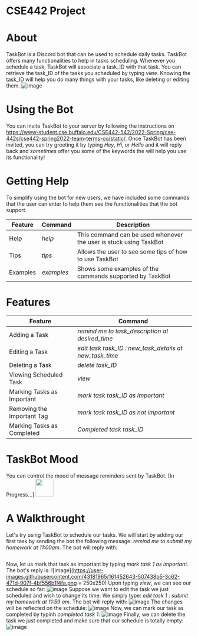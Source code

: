 # CSE442 Project

# **About**
TaskBot is a Discord bot that can be used to schedule daily tasks. TaskBot offers many functionalities to help in tasks scheduling. Whenever you schedule a task, TaskBot
will associate a task_ID with that task. You can retrieve the task_ID of the tasks you scheduled by typing *view*. Knowing the task_ID will help you do many things with 
your tasks, like deleting or editing them. 
![image](https://user-images.githubusercontent.com/43181965/161441175-a41d4a3d-bfd9-4864-b452-45843af50e18.png)

# **Using the Bot**
You can invite TaskBot to your server by following the instructions on https://www-student.cse.buffalo.edu/CSE442-542/2022-Spring/cse-442s/cse442-spring2022-team-terms-co/static/. Once TaskBot has been invited, you can try greeting it by typing *Hey*, *Hi*, or *Hello* and it will reply back and *sometimes* offer you some of the keywords the will help you use its functionality! 

# **Getting Help**
To simplify using the bot for new users, we have included some commands that the user can enter to help them see the functionalities that the bot support.

|    Feature    |    Command    |                           Description                              |
| ------------- | ------------- | ------------------------------------------------------------------ |             
| Help          |  *help*       | This command can be used whenever the user is stuck using TaskBot  |          
| Tips          |  *tips*       | Allows the user to see some tips of how to use TaskBot             |            
| Examples      |  *examples*   | Shows some examples of the commands supported by TaskBot           |       

# **Features**

|           Feature          |                        Command                            |         
| -------------------------- | --------------------------------------------------------- |              
| Adding a Task              |  *remind me to task_description at desired_time*          |      
| Editing a Task             |  *edit task task_ID : new_task_details at new_task_time*  |              
| Deleting a Task            |  *delete task_ID*                                         |     
| Viewing Scheduled Task     |  *view*                                                   |
| Marking Tasks as Important |  *mark task task_ID as important*                         |
| Removing the Important Tag |  *mark task task_ID as not important*                     |
| Marking Tasks as Completed |  *Completed task task_ID*                                 |


# **TaskBot Mood**

You can control the mood of message reminders sent by TaskBot. [In Progress...]
<img src="https://github.com/favicon.ico" width="48">

# **A Walkthrought**
Let's try using TaskBot to schedule our tasks. We will start by adding our first task by sending the bot the following message: *remind me to submit my homework at 
11:00am*. The bot will reply with:

<img stc = "https://user-images.githubusercontent.com/43181965/161452607-29550cdb-6700-471b-b938-f8972e579344.png" width = 50>

Now, let us mark that task as important by typing *mark task 1 as important*. The bot's reply is:
![image](https://user-images.githubusercontent.com/43181965/161452643-507438b5-3c62-471d-907f-4bf556b1f4fa.png = 250x250)
Upon typing *view*, we can see our schedule so far:
![image](https://user-images.githubusercontent.com/43181965/161452660-c97bca8e-b178-40a2-bb4f-f6dccbbc8b7b.png)
Suppose we want to edit the task we just scheduled and wish to change its time. We simply type: *edit task 1 : submit my homework at 11:59 am*. The bot will reply with:
![image](https://user-images.githubusercontent.com/43181965/161452737-77efbf6b-8806-4302-8f44-afad4fb29b7a.png)
The changes will be reflected on the schedule:
![image](https://user-images.githubusercontent.com/43181965/161452758-a5367872-76df-4b9a-9751-08b533b7256f.png)
Now, we can mark our task as completed by typinh *completed task 1*:
![image](https://user-images.githubusercontent.com/43181965/161452804-fb1c555e-691b-41e1-adea-618b3092d764.png)
Finally, we can delete the task we just completed and make sure that our schedule is totally empty:
![image](https://user-images.githubusercontent.com/43181965/161452854-388715d1-b883-4990-8c9a-89582cb6b264.png)



